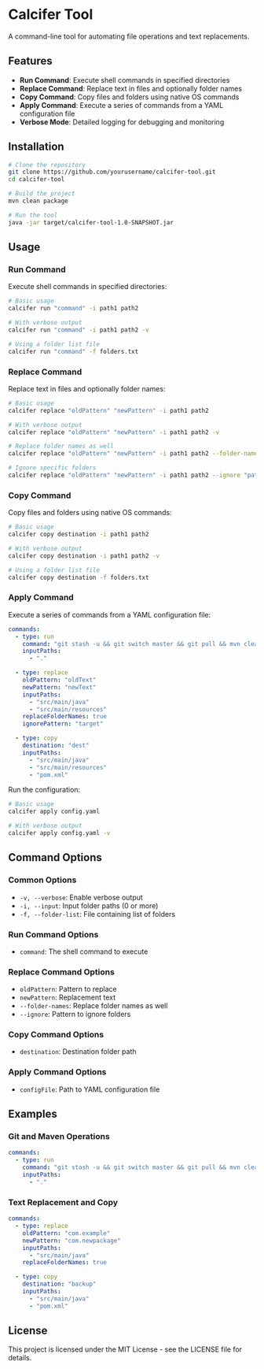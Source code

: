 # Calcifer Tool

A command-line tool for automating file operations and text replacements.

## Features

- **Run Command**: Execute shell commands in specified directories
- **Replace Command**: Replace text in files and optionally folder names
- **Copy Command**: Copy files and folders using native OS commands
- **Apply Command**: Execute a series of commands from a YAML configuration file
- **Verbose Mode**: Detailed logging for debugging and monitoring

## Installation

```bash
# Clone the repository
git clone https://github.com/yourusername/calcifer-tool.git
cd calcifer-tool

# Build the project
mvn clean package

# Run the tool
java -jar target/calcifer-tool-1.0-SNAPSHOT.jar
```

## Usage

### Run Command

Execute shell commands in specified directories:

```bash
# Basic usage
calcifer run "command" -i path1 path2

# With verbose output
calcifer run "command" -i path1 path2 -v

# Using a folder list file
calcifer run "command" -f folders.txt
```

### Replace Command

Replace text in files and optionally folder names:

```bash
# Basic usage
calcifer replace "oldPattern" "newPattern" -i path1 path2

# With verbose output
calcifer replace "oldPattern" "newPattern" -i path1 path2 -v

# Replace folder names as well
calcifer replace "oldPattern" "newPattern" -i path1 path2 --folder-names

# Ignore specific folders
calcifer replace "oldPattern" "newPattern" -i path1 path2 --ignore "pattern"
```

### Copy Command

Copy files and folders using native OS commands:

```bash
# Basic usage
calcifer copy destination -i path1 path2

# With verbose output
calcifer copy destination -i path1 path2 -v

# Using a folder list file
calcifer copy destination -f folders.txt
```

### Apply Command

Execute a series of commands from a YAML configuration file:

```yaml
commands:
  - type: run
    command: "git stash -u && git switch master && git pull && mvn clean"
    inputPaths:
      - "."

  - type: replace
    oldPattern: "oldText"
    newPattern: "newText"
    inputPaths:
      - "src/main/java"
      - "src/main/resources"
    replaceFolderNames: true
    ignorePattern: "target"

  - type: copy
    destination: "dest"
    inputPaths:
      - "src/main/java"
      - "src/main/resources"
      - "pom.xml"
```

Run the configuration:

```bash
# Basic usage
calcifer apply config.yaml

# With verbose output
calcifer apply config.yaml -v
```

## Command Options

### Common Options

- `-v, --verbose`: Enable verbose output
- `-i, --input`: Input folder paths (0 or more)
- `-f, --folder-list`: File containing list of folders

### Run Command Options

- `command`: The shell command to execute

### Replace Command Options

- `oldPattern`: Pattern to replace
- `newPattern`: Replacement text
- `--folder-names`: Replace folder names as well
- `--ignore`: Pattern to ignore folders

### Copy Command Options

- `destination`: Destination folder path

### Apply Command Options

- `configFile`: Path to YAML configuration file

## Examples

### Git and Maven Operations

```yaml
commands:
  - type: run
    command: "git stash -u && git switch master && git pull && mvn clean"
    inputPaths:
      - "."
```

### Text Replacement and Copy

```yaml
commands:
  - type: replace
    oldPattern: "com.example"
    newPattern: "com.newpackage"
    inputPaths:
      - "src/main/java"
    replaceFolderNames: true

  - type: copy
    destination: "backup"
    inputPaths:
      - "src/main/java"
      - "pom.xml"
```

## License

This project is licensed under the MIT License - see the LICENSE file for details. 